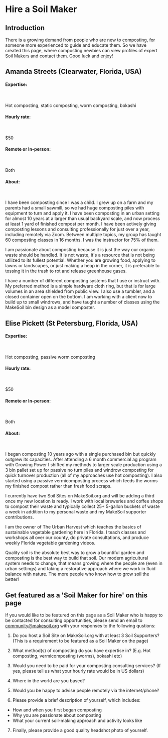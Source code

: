 # Hire a Soil Maker

## Introduction

There is a growing demand from people who are new to composting, for someone more experienced to guide and educate them. So we have created this page, where composting newbies can view profiles of expert Soil Makers and contact them. Good luck and enjoy!

## Amanda Streets (Clearwater, Florida, USA)
 
#### Expertise:
</div>
</br>

Hot composting, static composting, worm composting, bokashi
 
#### Hourly rate:
</div>
</br>

$50
 
#### Remote or In-person:
</div>
</br>

Both
 
#### About:
 </div>
</br>

I have been composting since I was a child. I grew up on a farm and my parents had a small sawmill, so we had huge composting piles with equipment to turn and apply it. I have been composting in an urban setting for almost 10 years at a larger than usual backyard scale, and now process at least 1 yard of finished compost per month. I have been actively giving composting lessons and consulting professionally for just over a year, including remotely via Zoom. Between multiple topics, my group has taught 60 composting classes in 16 months. I was the instructor for 75% of them.
 
I am passionate about composting because it is just the way our organic waste should be handled. It is not waste, it's a resource that is not being utilized to its fullest potential. Whether you are growing food, applying to lawns or landscapes, or just making a heap in the corner, it is preferable to tossing it in the trash to rot and release greenhouse gases.
 
I have a number of different composting systems that I use or instruct with. My preferred method is a simple hardware cloth ring, but that is for large volumes in an area shielded from public view. I also use a tumbler, and a closed container open on the bottom. I am working with a client now to build up to small windrows, and have taught a number of classes using the MakeSoil bin design as a model composter.

## Elise Pickett (St Petersburg, Florida, USA)
 
#### Expertise:
</div>
</br>

Hot composting, passive worm composting
 
#### Hourly rate:
</div>
</br>

$50
 
#### Remote or In-person:
</div>
</br>

Both
 
#### About:
 </div>
</br>

I began composting 10 years ago with a single purchased bin but quickly outgrew its capacities. After attending a 6 month commercial ag program with Growing Power I shifted my methods to larger scale production using a 3 bin pallet set up for passive no turn piles and windrow composting for quick turnover production (all of my approaches use hot composting). I also started using a passive vermicomposting process which feeds the worms my finished compost rather than fresh food scraps.
 
I currently have two Soil Sites on MakeSoil.org and will be adding a third once my new location is ready. I work with local breweries and coffee shops to compost their waste and typically collect 25+ 5-gallon buckets of waste a week in addition to my personal waste and my MakeSoil supporter contributions.
 
I am the owner of The Urban Harvest which teaches the basics of sustainable vegetable gardening here in Florida. I teach classes and workshops all over our county, do private consultations, and produce weekly Florida vegetable gardening videos.
 
Quality soil is the absolute best way to grow a bountiful garden and composting is the best way to build that soil. Our modern agricultural system needs to change, that means growing where the people are (even in urban settings) and taking a restorative approach where we work in fluid balance with nature. The more people who know how to grow soil the better!

## Get featured as a 'Soil Maker for hire' on this page

If you would like to be featured on this page as a Soil Maker who is happy to be contacted for consulting opportunities, please send an email to community@makesoil.org with your responses to the following qustions:

1. Do you host a Soil Site on MakeSoil.org with at least 3 Soil Supporters?
(This is a requirement to be featured as a Soil Maker on the page)

2. What method(s) of composting do you have expertise in?
(E.g. Hot composting, vermicomposting (worms), bokashi etc)

3. Would you need to be paid for your composting consulting services?
(If yes, please tell us what your hourly rate would be in US dollars)

4. Where in the world are you based?

5. Would you be happy to advise people remotely via the internet/phone?

6. Please provide a brief description of yourself, which includes:
- How and when you first began composting
- Why you are passionate about composting
- What your current soil-making approach and activity looks like

7. Finally, please provide a good quality headshot photo of yourself.
